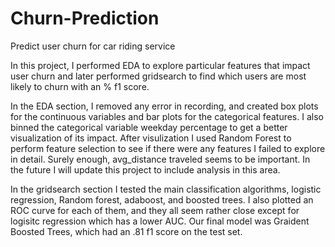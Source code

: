 # Churn-Prediction
Predict user churn for car riding service

In this project, I performed EDA to explore particular features that impact user churn and later performed gridsearch to find which users are most likely to churn with an % f1 score.

In the EDA section, I removed any error in recording, and created box plots for the continuous variables and bar plots for the categorical features. I also binned the categorical variable weekday percentage to get a better visualization of its impact. After visulization I used Random Forest to perform feature selection to see if there were any features I failed to explore in detail. Surely enough, avg_distance traveled seems to be important. In the future I will update this project to include analysis in this area.

In the gridsearch section I tested the main classification algorithms, logistic regression, Random forest, adaboost, and boosted trees. I also plotted an ROC curve for each of them, and they all seem rather close except for logisitc regression which has a lower AUC. Our final model was Graident Boosted Trees, which had an .81 f1 score on the test set.

